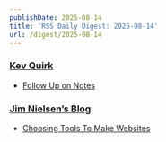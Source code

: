 ```yaml
---
publishDate: 2025-08-14
title: 'RSS Daily Digest: 2025-08-14'
url: /digest/2025-08-14
---
```


### [Kev Quirk](https://kevquirk.com/)

  * [
                  Follow Up on Notes              ](https://kevquirk.com/blog/follow-up-on-notes)
  
### [Jim Nielsen’s Blog](https://blog.jim-nielsen.com/)

  * [Choosing Tools To Make Websites](https://blog.jim-nielsen.com/2025/choosing-tools-for-making-websites/)
  
